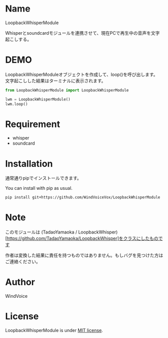 # Name

LoopbackWhisperModule

Whisperとsoundcardモジュールを連携させて、現在PCで再生中の音声を文字起こしする。

# DEMO

LoopbackWhisperModuleオブジェクトを作成して、loop()を呼び出します。
文字起こしした結果はターミナルに表示されます。

```python
from LoopbackWhisperModule import LoopbackWhisperModule

lwm = LoopbackWhisperModule()
lwm.loop()
```

# Requirement

- whisper
- soundcard

# Installation

通常通りpipでインストールできます。

You can install with pip as usual.

```bash
pip install git+https://github.com/WindVoiceVox/LoopbackWhisperModule
```

# Note

このモジュールは (TadaoYamaoka / LoopbackWhisper)[https://github.com/TadaoYamaoka/LoopbackWhisper]をクラスにしたものです

作者は変換した結果に責任を持つものではありません。もしバグを見つけた方はご連絡ください。

# Author

WindVoice

# License

LoopbackWhisperModule is under [MIT license](https://en.wikipedia.org/wiki/MIT_License).
